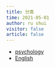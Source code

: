 ```yaml
---
title: 分类
time: 2021-05-01
author: ru shui
visitor: false
article: false
---
```


- [psychology](./psychology/README.md)
- [English](./english/README.md)